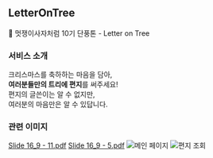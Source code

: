 ## LetterOnTree
🍁 멋쟁이사자처럼 10기 단풍톤 - Letter on Tree

### 서비스 소개
크리스마스를 축하하는 마음을 담아,<br>
**여러분들만의 트리에 편지**를 써주세요!<br>
편지의 글쓴이는 알 수 없지만, <br>
여러분의 마음만은 알 수 있답니다. <br>

### 관련 이미지
[Slide 16_9 - 11.pdf](https://github.com/gesal03/-LetterOnTree/files/12888597/Slide.16_9.-.11.pdf)
[Slide 16_9 - 5.pdf](https://github.com/gesal03/-LetterOnTree/files/12888605/Slide.16_9.-.5.pdf)
![메인 페이지](https://github.com/gesal03/-LetterOnTree/assets/77336664/06ee3d29-f525-4f5d-8421-7298e58d909b)
![편지 조회](https://github.com/gesal03/-LetterOnTree/assets/77336664/c0ee24cd-4006-461b-8853-fff511e4c8ef)
